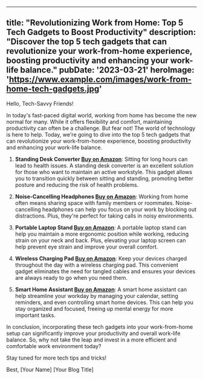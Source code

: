  ---
title: "Revolutionizing Work from Home: Top 5 Tech Gadgets to Boost Productivity"
description: "Discover the top 5 tech gadgets that can revolutionize your work-from-home experience, boosting productivity and enhancing your work-life balance."
pubDate: '2023-03-21'
heroImage: 'https://www.example.com/images/work-from-home-tech-gadgets.jpg'
---

Hello, Tech-Savvy Friends!

In today's fast-paced digital world, working from home has become the new normal for many. While it offers flexibility and comfort, maintaining productivity can often be a challenge. But fear not! The world of technology is here to help. Today, we're going to dive into the top 5 tech gadgets that can revolutionize your work-from-home experience, boosting productivity and enhancing your work-life balance.

1. **Standing Desk Converter [Buy on Amazon](https://amzn.to/3JomXh3)**: Sitting for long hours can lead to health issues. A standing desk converter is an excellent solution for those who want to maintain an active workstyle. This gadget allows you to transition quickly between sitting and standing, promoting better posture and reducing the risk of health problems.

2. **Noise-Cancelling Headphones [Buy on Amazon](https://amzn.to/3JomXh3)**: Working from home often means sharing space with family members or roommates. Noise-cancelling headphones can help you focus on your work by blocking out distractions. Plus, they're perfect for taking calls in noisy environments.

3. **Portable Laptop Stand [Buy on Amazon](https://amzn.to/3JomXh3)**: A portable laptop stand can help you maintain a more ergonomic position while working, reducing strain on your neck and back. Plus, elevating your laptop screen can help prevent eye strain and improve your overall comfort.

4. **Wireless Charging Pad [Buy on Amazon](https://amzn.to/3JomXh3)**: Keep your devices charged throughout the day with a wireless charging pad. This convenient gadget eliminates the need for tangled cables and ensures your devices are always ready to go when you need them.

5. **Smart Home Assistant [Buy on Amazon](https://amzn.to/3JomXh3)**: A smart home assistant can help streamline your workday by managing your calendar, setting reminders, and even controlling smart home devices. This can help you stay organized and focused, freeing up mental energy for more important tasks.

In conclusion, incorporating these tech gadgets into your work-from-home setup can significantly improve your productivity and overall work-life balance. So, why not take the leap and invest in a more efficient and comfortable work environment today?

Stay tuned for more tech tips and tricks!

Best,
[Your Name]
[Your Blog Title]